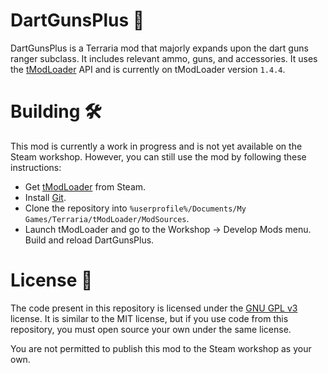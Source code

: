 # DartGunsPlus 🎯

DartGunsPlus is a Terraria mod that majorly expands upon the dart guns ranger subclass. It includes relevant ammo, guns,
and accessories.
It uses the [tModLoader](https://github.com/tModLoader/tModLoader) API and is currently on tModLoader version `1.4.4`.

# Building 🛠️

This mod is currently a work in progress and is not yet available on the Steam workshop. However, you can still use the
mod by following these instructions:

* Get [tModLoader](https://store.steampowered.com/app/1281930/tModLoader/) from Steam.
* Install [Git](https://git-scm.com/download).
* Clone the repository into `%userprofile%/Documents/My Games/Terraria/tModLoader/ModSources`.
* Launch tModLoader and go to the Workshop -> Develop Mods menu. Build and reload DartGunsPlus.

# License 📜

The code present in this repository is licensed under
the [GNU GPL v3](https://github.com/its-truce/DartGunsPlus/blob/master/LICENSE) license. It is similar to the MIT
license, but if you use code from this repository, you must open source your own under the same license.

You are not permitted to publish this mod to the Steam workshop as your own.